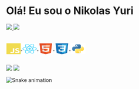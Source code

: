 # Olá! Eu sou o Nikolas Yuri
<div>
<a href="https://github.com/NikolasYurii">
  <img height="150em" src="https://github-readme-stats.vercel.app/api?username=NikolasYurii&show_icons=true&theme=transparent&include_all_commits=true&count_private=true"/>
  <img height="150em" src="https://github-readme-stats.vercel.app/api/top-langs/?username=NikolasYurii&layout=compact&langs_count=7&theme=transparent"/>
</div>
<br />
<div style="display: inline_block"><br>
  <img align="center" alt="Nikolas-Js" height="30" width="40" src="https://raw.githubusercontent.com/devicons/devicon/master/icons/javascript/javascript-plain.svg">
  <img align="center" alt="Nikolas-React" height="30" width="40" src="https://raw.githubusercontent.com/devicons/devicon/master/icons/react/react-original.svg">
  <img align="center" alt="Nikolas-HTML" height="30" width="40" src="https://raw.githubusercontent.com/devicons/devicon/master/icons/html5/html5-original.svg">
  <img align="center" alt="Nikolas-CSS" height="30" width="40" src="https://raw.githubusercontent.com/devicons/devicon/master/icons/css3/css3-original.svg">
  <img align="center" alt="Nikolas-Python" height="30" width="40" src="https://raw.githubusercontent.com/devicons/devicon/master/icons/python/python-original.svg">
</div>

##

<div> 
  <a href="https://instagram.com/_nikao" target="_blank"><img src="https://img.shields.io/badge/-Instagram-%23E4405F?style=for-the-badge&logo=instagram&logoColor=white" target="_blank"></a>
  <a href="https://www.linkedin.com/in/nikolasyuri/" target="_blank"><img src="https://img.shields.io/badge/-LinkedIn-%230077B5?style=for-the-badge&logo=linkedin&logoColor=white" target="_blank"></a>
  
  ![Snake animation](https://github.com/NikolasYurii/NikolasYuri/blob/output/github-contribution-grid-snake.svg)
  
</div>
